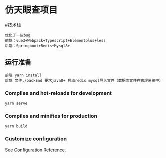 # 仿天眼查项目

#技术栈
```
优化了一些bug
前端：vue3+Webpack+Typescript+Elementplus+less
后端：Springboot+Redis+Mysql8+
```

## 运行准备
```
前端 yarn install
后端 文件./backEnd 要求java8+ 启动redis mysql导入文件（数据库文件在管理系统中）
```
### Compiles and hot-reloads for development
```
yarn serve
```

### Compiles and minifies for production
```
yarn build
```

### Customize configuration
See [Configuration Reference](https://cli.vuejs.org/config/).
